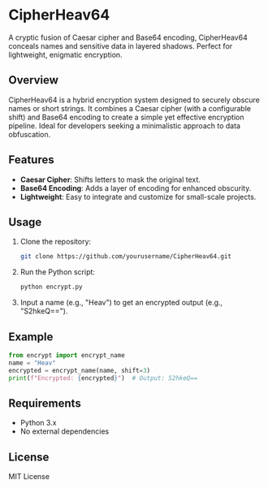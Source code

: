 # CipherHeav64

A cryptic fusion of Caesar cipher and Base64 encoding, CipherHeav64 conceals names and sensitive data in layered shadows. Perfect for lightweight, enigmatic encryption.

## Overview
CipherHeav64 is a hybrid encryption system designed to securely obscure names or short strings. It combines a Caesar cipher (with a configurable shift) and Base64 encoding to create a simple yet effective encryption pipeline. Ideal for developers seeking a minimalistic approach to data obfuscation.

## Features
- **Caesar Cipher**: Shifts letters to mask the original text.
- **Base64 Encoding**: Adds a layer of encoding for enhanced obscurity.
- **Lightweight**: Easy to integrate and customize for small-scale projects.

## Usage
1. Clone the repository:
   ```bash
   git clone https://github.com/yourusername/CipherHeav64.git
   ```
2. Run the Python script:
   ```bash
   python encrypt.py
   ```
3. Input a name (e.g., "Heav") to get an encrypted output (e.g., "S2hkeQ==").

## Example
```python
from encrypt import encrypt_name
name = "Heav"
encrypted = encrypt_name(name, shift=3)
print(f"Encrypted: {encrypted}")  # Output: S2hkeQ==
```

## Requirements
- Python 3.x
- No external dependencies

## License
MIT License